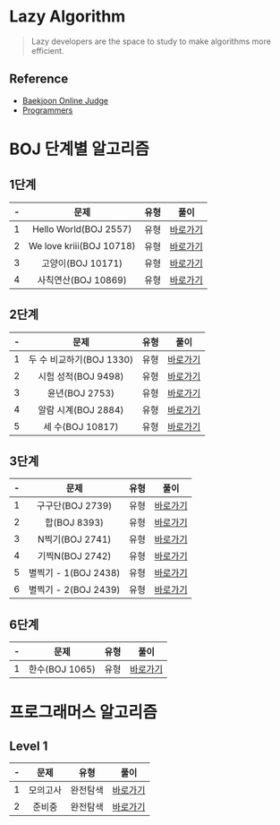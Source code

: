 # Lazy Algorithm

> Lazy developers are the space to study to make algorithms more efficient.

## Reference
- [Baekjoon Online Judge](https://www.acmicpc.net/)
- [Programmers](https://programmers.co.kr/learn/challenges)

# BOJ 단계별 알고리즘

## 1단계

| - | 문제 | 유형 | 풀이 |
| :---: | :---: | :---: | :---: |
| 1 | Hello World(BOJ 2557) | 유형 | [바로가기](https://github.com/92pino/Lazy_algorithm/tree/master/BOJ/1%EB%8B%A8%EA%B3%84/Algo2557.playground/Contents.swift) |
| 2 | We love kriii(BOJ 10718) | 유형 | [바로가기](https://github.com/92pino/Lazy_algorithm/blob/master/BOJ/1%EB%8B%A8%EA%B3%84/Algo10718.playground/Contents.swift) |
| 3 | 고양이(BOJ 10171) | 유형 | [바로가기](https://github.com/92pino/Lazy_algorithm/blob/master/BOJ/1%EB%8B%A8%EA%B3%84/Algo0171.playground/Contents.swift) |
| 4 | 사칙연산(BOJ 10869) | 유형 | [바로가기](https://github.com/92pino/Lazy_algorithm/blob/master/BOJ/1%EB%8B%A8%EA%B3%84/Algo10869.playground/Contents.swift) |

## 2단계

| - | 문제 | 유형 | 풀이 |
| :---: | :---: | :---: | :---: |
| 1 | 두 수 비교하기(BOJ 1330) | 유형 | [바로가기](https://github.com/92pino/Lazy_algorithm/blob/master/BOJ/2%EB%8B%A8%EA%B3%84/Algo1330.playground/Contents.swift) |
| 2 | 시험 성적(BOJ 9498) | 유형 | [바로가기](https://github.com/92pino/Lazy_algorithm/blob/master/BOJ/2%EB%8B%A8%EA%B3%84/Algo9498.playground/Contents.swift) |
| 3 | 윤년(BOJ 2753) | 유형 | [바로가기](https://github.com/92pino/Lazy_algorithm/blob/master/BOJ/2%EB%8B%A8%EA%B3%84/Algo2753.playground/Contents.swift) |
| 4 | 알람 시계(BOJ 2884) | 유형 | [바로가기](https://github.com/92pino/Lazy_algorithm/blob/master/BOJ/2%EB%8B%A8%EA%B3%84/Algo2884.playground/Contents.swift) |
| 5 | 세 수(BOJ 10817) | 유형 | [바로가기](https://github.com/92pino/Lazy_algorithm/blob/master/BOJ/2%EB%8B%A8%EA%B3%84/Algo10817.playground/Contents.swift) |

## 3단계

| - | 문제 | 유형 | 풀이 |
| :---: | :---: | :---: | :---: |
| 1 | 구구단(BOJ 2739) | 유형 | [바로가기](https://github.com/92pino/Lazy_algorithm/blob/master/BOJ/3%EB%8B%A8%EA%B3%84/Algo2739.playground/Contents.swift) |
| 2 | 합(BOJ 8393) | 유형 | [바로가기](https://github.com/92pino/Lazy_algorithm/blob/master/BOJ/3%EB%8B%A8%EA%B3%84/Algo8393.playground/Contents.swift) |
| 3 | N찍기(BOJ 2741) | 유형 | [바로가기](https://github.com/92pino/Lazy_algorithm/blob/master/BOJ/3%EB%8B%A8%EA%B3%84/Algo2741.playground/Contents.swift) |
| 4 | 기찍N(BOJ 2742) | 유형 | [바로가기](https://github.com/92pino/Lazy_algorithm/blob/master/BOJ/3%EB%8B%A8%EA%B3%84/Algo2742.playground/Contents.swift) |
| 5 | 별찍기 - 1(BOJ 2438) | 유형 | [바로가기](https://github.com/92pino/Lazy_algorithm/blob/master/BOJ/3%EB%8B%A8%EA%B3%84/Algo2438.playground/Contents.swift) |
| 6 | 별찍기 - 2(BOJ 2439) | 유형 | [바로가기](https://github.com/92pino/Lazy_algorithm/blob/master/BOJ/3%EB%8B%A8%EA%B3%84/Algo2439.playground/Contents.swift) |

## 6단계

| - | 문제 | 유형 | 풀이 |
| :---: | :---: | :---: | :---: |
| 1 | 한수(BOJ 1065) | 유형 | [바로가기](https://github.com/92pino/Lazy_algorithm/blob/master/BOJ/6%EB%8B%A8%EA%B3%84/Algo1065.playground/Contents.swift) |

# 프로그래머스 알고리즘

## Level 1

| - | 문제 | 유형 | 풀이 |
| :---: | :---: | :---: | :---: |
| 1 | 모의고사 | 완전탐색 | [바로가기](https://github.com/92pino/Lazy_algorithm/blob/master/BOJ/Programmers/모의고사.playground/Contents.swift) |
| 2 | 준비중 | 완전탐색 | [바로가기](https://github.com/92pino/Lazy_algorithm/blob/master/BOJ/Programmers/모의고사.playground/Contents.swift) |

